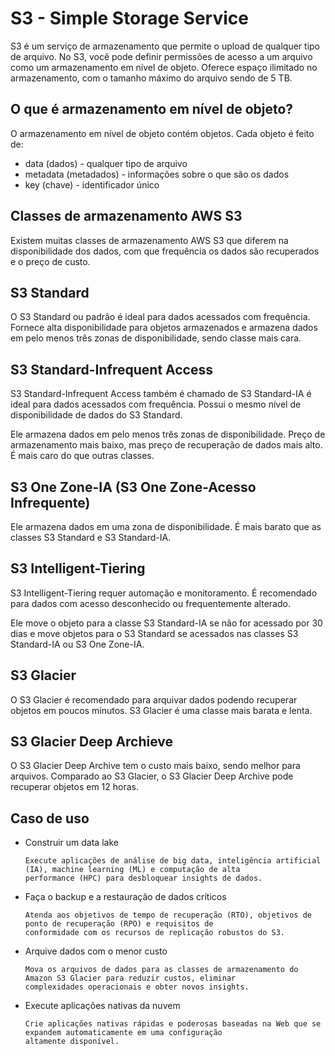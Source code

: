 # S3 - Simple Storage Service

S3 é um serviço de armazenamento que permite o upload de qualquer tipo de arquivo. No S3, você pode definir permissões de acesso a um arquivo como um armazenamento em nível de objeto. Oferece espaço ilimitado no armazenamento, com o tamanho máximo do arquivo sendo de 5 TB.

## O que é armazenamento em nível de objeto?

O armazenamento em nível de objeto contém objetos. Cada objeto é feito de:

- data (dados) - qualquer tipo de arquivo
- metadata (metadados) - informações sobre o que são os dados
- key (chave) - identificador único

## Classes de armazenamento AWS S3

Existem muitas classes de armazenamento AWS S3 que diferem na disponibilidade dos dados, com que frequência os dados são recuperados e o preço de custo.

## S3 Standard

O S3 Standard ou padrão é ideal para dados acessados com frequência. Fornece alta disponibilidade para objetos armazenados e armazena dados em pelo menos três zonas de disponibilidade, sendo classe mais cara.

## S3 Standard-Infrequent Access

S3 Standard-Infrequent Access também é chamado de S3 Standard-IA é ideal para dados acessados com frequência. Possui o mesmo nível de disponibilidade de dados do S3 Standard.

Ele armazena dados em pelo menos três zonas de disponibilidade. Preço de armazenamento mais baixo, mas preço de recuperação de dados mais alto. É mais caro do que outras classes.

## S3 One Zone-IA (S3 One Zone-Acesso Infrequente)

Ele armazena dados em uma zona de disponibilidade. É mais barato que as classes S3 Standard e S3 Standard-IA.

## S3 Intelligent-Tiering

S3 Intelligent-Tiering requer automação e monitoramento. É recomendado para dados com acesso desconhecido ou frequentemente alterado.

Ele move o objeto para a classe S3 Standard-IA se não for acessado por 30 dias e move objetos para o S3 Standard se acessados nas classes S3 Standard-IA ou S3 One Zone-IA.

## S3 Glacier

O S3 Glacier é recomendado para arquivar dados podendo recuperar objetos em poucos minutos. S3 Glacier é uma classe mais barata e lenta.

## S3 Glacier Deep Archieve

O S3 Glacier Deep Archive tem o custo mais baixo, sendo melhor para arquivos. Comparado ao S3 Glacier, o S3 Glacier Deep Archive pode recuperar objetos em 12 horas.

## Caso de uso

- Construir um data lake

      Execute aplicações de análise de big data, inteligência artificial (IA), machine learning (ML) e computação de alta 
      performance (HPC) para desbloquear insights de dados.

- Faça o backup e a restauração de dados críticos

      Atenda aos objetivos de tempo de recuperação (RTO), objetivos de ponto de recuperação (RPO) e requisitos de 
      conformidade com os recursos de replicação robustos do S3.

- Arquive dados com o menor custo

      Mova os arquivos de dados para as classes de armazenamento do Amazon S3 Glacier para reduzir custos, eliminar 
      complexidades operacionais e obter novos insights.

- Execute aplicações nativas da nuvem

      Crie aplicações nativas rápidas e poderosas baseadas na Web que se expandem automaticamente em uma configuração 
      altamente disponível.